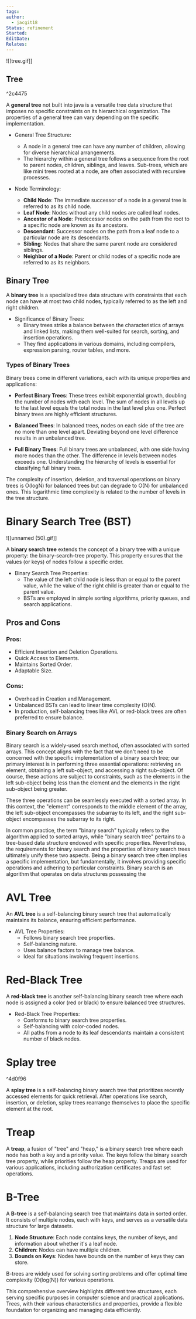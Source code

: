 ```yaml
---
tags: 
author:
  - jacgit18
Status: refinement
Started: 
EditDate: 
Relates:
---
```

![[tree.gif]]
## Tree 

^2c4475

A **general tree** not built into java is a versatile tree data structure that imposes no specific constraints on its hierarchical organization. The properties of a general tree can vary depending on the specific implementation.

- General Tree Structure:
  - A node in a general tree can have any number of children, allowing for diverse hierarchical arrangements.
  - The hierarchy within a general tree follows a sequence from the root to parent nodes, children, siblings, and leaves. Sub-trees, which are like mini trees rooted at a node, are often associated with recursive processes.

- Node Terminology:
  - **Child Node**: The immediate successor of a node in a general tree is referred to as its child node.
  - **Leaf Node**: Nodes without any child nodes are called leaf nodes.
  - **Ancestor of a Node**: Predecessor nodes on the path from the root to a specific node are known as its ancestors.
  - **Descendant**: Successor nodes on the path from a leaf node to a particular node are its descendants.
  - **Sibling**: Nodes that share the same parent node are considered siblings.
  - **Neighbor of a Node**: Parent or child nodes of a specific node are referred to as its neighbors.

## Binary Tree

A **binary tree** is a specialized tree data structure with constraints that each node can have at most two child nodes, typically referred to as the left and right children.

- Significance of Binary Trees:
  - Binary trees strike a balance between the characteristics of arrays and linked lists, making them well-suited for search, sorting, and insertion operations.
  - They find applications in various domains, including compilers, expression parsing, router tables, and more.

### Types of Binary Trees

Binary trees come in different variations, each with its unique properties and applications:

- **Perfect Binary Trees**: These trees exhibit exponential growth, doubling the number of nodes with each level. The sum of nodes in all levels up to the last level equals the total nodes in the last level plus one. Perfect binary trees are highly efficient structures.

- **Balanced Trees**: In balanced trees, nodes on each side of the tree are no more than one level apart. Deviating beyond one level difference results in an unbalanced tree.

- **Full Binary Trees**: Full binary trees are unbalanced, with one side having more nodes than the other. The difference in levels between nodes exceeds one. Understanding the hierarchy of levels is essential for classifying full binary trees.

The complexity of insertion, deletion, and traversal operations on binary trees is O(logN) for balanced trees but can degrade to O(N) for unbalanced ones. This logarithmic time complexity is related to the number of levels in the tree structure.

# Binary Search Tree (BST)
![[unnamed (50).gif]]

A **binary search tree** extends the concept of a binary tree with a unique property: the binary-search-tree property. This property ensures that the values (or keys) of nodes follow a specific order.

- Binary Search Tree Properties:
  - The value of the left child node is less than or equal to the parent value, while the value of the right child is greater than or equal to the parent value.
  - BSTs are employed in simple sorting algorithms, priority queues, and search applications.

## Pros and Cons

### Pros:

- Efficient Insertion and Deletion Operations.
- Quick Access to Elements.
- Maintains Sorted Order.
- Adaptable Size.

### Cons:

- Overhead in Creation and Management.
- Unbalanced BSTs can lead to linear time complexity (O(N).
- In production, self-balancing trees like AVL or red-black trees are often preferred to ensure balance.

### Binary Search on Arrays

Binary search is a widely-used search method, often associated with sorted arrays. This concept aligns with the fact that we don't need to be concerned with the specific implementation of a binary search tree; our primary interest is in performing three essential operations: retrieving an element, obtaining a left sub-object, and accessing a right sub-object. Of course, these actions are subject to constraints, such as the elements in the left sub-object being less than the element and the elements in the right sub-object being greater.

These three operations can be seamlessly executed with a sorted array. In this context, the "element" corresponds to the middle element of the array, the left sub-object encompasses the subarray to its left, and the right sub-object encompasses the subarray to its right.

In common practice, the term "binary search" typically refers to the algorithm applied to sorted arrays, while "binary search tree" pertains to a tree-based data structure endowed with specific properties. Nevertheless, the requirements for binary search and the properties of binary search trees ultimately unify these two aspects. Being a binary search tree often implies a specific implementation, but fundamentally, it involves providing specific operations and adhering to particular constraints. Binary search is an algorithm that operates on data structures possessing the


# AVL Tree

An **AVL tree** is a self-balancing binary search tree that automatically maintains its balance, ensuring efficient performance.

- AVL Tree Properties:
  - Follows binary search tree properties.
  - Self-balancing nature.
  - Uses balance factors to manage tree balance.
  - Ideal for situations involving frequent insertions.

# Red-Black Tree

A **red-black tree** is another self-balancing binary search tree where each node is assigned a color (red or black) to ensure balanced tree structures.

- Red-Black Tree Properties:
  - Conforms to binary search tree properties.
  - Self-balancing with color-coded nodes.
  - All paths from a node to its leaf descendants maintain a consistent number of black nodes.

# Splay tree 

^4d0f96

A **splay tree** is a self-balancing binary search tree that prioritizes recently accessed elements for quick retrieval. After operations like search, insertion, or deletion, splay trees rearrange themselves to place the specific element at the root.

# Treap

A **treap**, a fusion of "tree" and "heap," is a binary search tree where each node has both a key and a priority value. The keys follow the binary search tree property, while priorities follow the heap property. Treaps are used for various applications, including authorization certificates and fast set operations.

# B-Tree

A **B-tree** is a self-balancing search tree that maintains data in sorted order. It consists of multiple nodes, each with keys, and serves as a versatile data structure for large datasets.

1. **Node Structure**: Each node contains keys, the number of keys, and information about whether it's a leaf node.
2. **Children**: Nodes can have multiple children.
3. **Bounds on Keys**: Nodes have bounds on the number of keys they can store.

B-trees are widely used for solving sorting problems and offer optimal time complexity (O(log(N)) for various operations.

This comprehensive overview highlights different tree structures, each serving specific purposes in computer science and practical applications. Trees, with their various characteristics and properties, provide a flexible foundation for organizing and managing data efficiently.